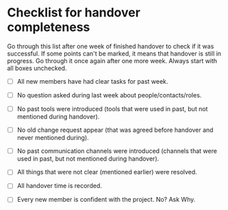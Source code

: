 

# Checklist for handover completeness

Go through this list after one week of finished handover to check if it was successful. If some points can't be
marked, it means that handover is still in progress. Go through it once again after one more week. Always start
with all boxes unchecked.

- [ ] All new members have had clear tasks for past week.
- [ ] No question asked during last week about people/contacts/roles.
- [ ] No past tools were introduced (tools that were used in past, but not mentioned during handover).
- [ ] No old change request appear (that was agreed before handover and never mentioned during).
- [ ] No past communication channels were introduced (channels that were used in past, but not mentioned during handover).
- [ ] All things that were not clear (mentioned earlier) were resolved.
- [ ] All handover time is recorded.
- [ ] Every new member is confident with the project. No? Ask Why.

